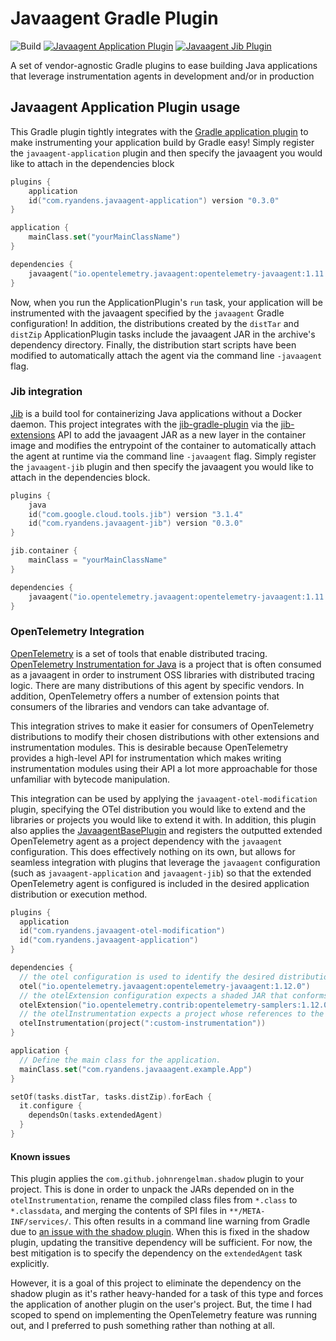 # Javaagent Gradle Plugin

![Build](https://github.com/ryandens/javaagent-gradle-plugin/workflows/Validate/badge.svg?branch=main)
[![Javaagent Application Plugin](https://img.shields.io/maven-metadata/v/https/plugins.gradle.org/m2/com.ryandens/plugin/maven-metadata.xml.svg?label=Javaagent%20Application%20Plugin)](https://plugins.gradle.org/plugin/com.ryandens.javaagent-application)
[![Javaagent Jib Plugin](https://img.shields.io/maven-metadata/v/https/plugins.gradle.org/m2/com.ryandens/plugin/maven-metadata.xml.svg?label=Javaagent%20Jib%20Plugin)](https://plugins.gradle.org/plugin/com.ryandens.javaagent-jib)

A set of vendor-agnostic Gradle plugins to ease building Java applications that leverage instrumentation agents in 
development and/or in production 

## Javaagent Application Plugin usage

This Gradle plugin tightly integrates with the [Gradle application plugin](https://docs.gradle.org/current/userguide/application_plugin.html) 
to make instrumenting your application build by Gradle easy! Simply register the `javaagent-application` plugin and 
then specify the javaagent you would like to attach in the dependencies block

```kotlin
plugins {
    application
    id("com.ryandens.javaagent-application") version "0.3.0"
}

application {
    mainClass.set("yourMainClassName")
}

dependencies {
    javaagent("io.opentelemetry.javaagent:opentelemetry-javaagent:1.11.1")
}
```

Now, when you run the ApplicationPlugin's `run` task, your application will be instrumented with the javaagent specified
by the `javaagent` Gradle configuration! In addition, the distributions created by the `distTar` and `distZip` 
ApplicationPlugin tasks include the javaagent JAR in the archive's dependency directory. Finally, the distribution 
start scripts have been modified to automatically attach the agent via the command line `-javaagent` flag.

### Jib integration

[Jib](https://github.com/GoogleContainerTools/jib) is a build tool for containerizing Java applications without a Docker
daemon. This project integrates with the [jib-gradle-plugin](https://github.com/GoogleContainerTools/jib/tree/master/jib-gradle-plugin)
via the [jib-extensions](https://github.com/GoogleContainerTools/jib-extensions) API to add the javaagent JAR as a new 
layer in the container image and modifies the entrypoint of the container to automatically attach the agent at runtime 
via the command line `-javaagent` flag. Simply register the `javaagent-jib` plugin and then specify the javaagent you 
would like to attach in the dependencies block.

```kotlin
plugins {
    java
    id("com.google.cloud.tools.jib") version "3.1.4"
    id("com.ryandens.javaagent-jib") version "0.3.0"
}

jib.container {
    mainClass = "yourMainClassName"
}

dependencies {
    javaagent("io.opentelemetry.javaagent:opentelemetry-javaagent:1.11.1")
}
```


### OpenTelemetry Integration
[OpenTelemetry](https://OpenTelemetry.io) is a set of tools that enable distributed tracing. 
[OpenTelemetry Instrumentation for Java](https://github.com/open-telemetry/opentelemetry-java-instrumentation/) is a 
project that is often consumed as a javaagent in order to instrument OSS libraries with distributed tracing logic. There
are many distributions of this agent by specific vendors. In addition, OpenTelemetry offers a number of extension points
that consumers of the libraries and vendors can take advantage of.

This integration strives to make it easier for consumers of OpenTelemetry distributions to modify their chosen distributions
with other extensions and instrumentation modules. This is desirable because OpenTelemetry provides a high-level API for
instrumentation which makes writing instrumentation modules using their API a lot more approachable for those unfamiliar
with bytecode manipulation. 

This integration can be used by applying the `javaagent-otel-modification` plugin, specifying the OTel distribution you would like to
extend and the libraries or projects you would like to extend it with. In addition, this plugin also applies the
[JavaagentBasePlugin](./plugin/src/main/kotlin/com/ryandens/javaagent/JavaagentBasePlugin.kt) and registers the outputted
extended OpenTelemetry agent as a project dependency with the `javaagent` configuration. This does effectively nothing
on its own, but allows for seamless integration with plugins that leverage the `javaagent` configuration (such as 
`javaagent-application` and `javaagent-jib`) so that the extended OpenTelemetry agent is configured is included in the 
desired application distribution or execution method.


```kotlin
plugins {
  application
  id("com.ryandens.javaagent-otel-modification")
  id("com.ryandens.javaagent-application")
}

dependencies {
  // the otel configuration is used to identify the desired distribution to modify
  otel("io.opentelemetry.javaagent:opentelemetry-javaagent:1.12.0")
  // the otelExtension configuration expects a shaded JAR that conforms to OTel's rules
  otelExtension("io.opentelemetry.contrib:opentelemetry-samplers:1.12.0-alpha")
  // the otelInstrumentation expects a project whose references to the OTel API have been relocated in order to match the agent's shaded class names. Note, this plugin will rename the files from .class -> .classdata 
  otelInstrumentation(project(":custom-instrumentation"))
}

application {
  // Define the main class for the application.
  mainClass.set("com.ryandens.javaaagent.example.App")
}

setOf(tasks.distTar, tasks.distZip).forEach {
  it.configure {
    dependsOn(tasks.extendedAgent)
  }
}
```

#### Known issues
This plugin applies the `com.github.johnrengelman.shadow` plugin to your project. This is done in order to unpack the
JARs depended on in the `otelInstrumentation`, rename the compiled class files from `*.class` to `*.classdata`, and
merging the contents of SPI files in `**/META-INF/services/`. This often results in a command line warning from Gradle
due to [an issue with the shadow plugin](https://github.com/johnrengelman/shadow/issues/713). When this is fixed in 
the shadow plugin, updating the transitive dependency will be sufficient. For now, the best mitigation is to specify
the dependency on the `extendedAgent` task explicitly.

However, it is a goal of this project to eliminate the dependency on the shadow plugin as it's rather heavy-handed
for a task of this type and forces the application of another plugin on the user's project. But, the time I had scoped 
to spend on implementing the OpenTelemetry feature was running out, and I preferred to push something rather than nothing
 at all.